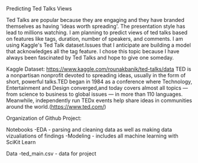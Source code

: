 Predicting Ted Talks Views	

Ted Talks are popular because they are engaging and they have branded themselves as having 'ideas worth spreading'.
The presentation style has lead to millions watching.
I am planning to predict views of ted talks based on features like tags, duration, number of speakers, and comments.
I am using Kaggle's Ted Talk dataset.Issues that I anticipate are building a model that acknowledges all the tag feature.
I chose this topic because I have always been fascinated by Ted Talks and hope to give one someday.

Kaggle Dataset: https://www.kaggle.com/rounakbanik/ted-talks/data TED is a nonpartisan nonprofit devoted to spreading ideas,
usually in the form of short, powerful talks.TED began in 1984 as a conference where Technology, Entertainment and Design converged,and today covers almost all topics — from science to business to global issues — in more than 110 languages. Meanwhile, independently run TEDx events help share ideas in communities around the world.(https://www.ted.com/)

Organization of Github Project:

Notebooks
-EDA - parsing and cleaning data as well as making data vizualiations of findings
-Modeling - includes all machine learning with SciKit Learn

Data
-ted_main.csv - data for project 


